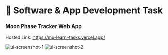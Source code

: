 # 🌙 **Software & App Development Task**

### **Moon Phase Tracker Web App**
Hosted Link: https://mu-learn-tasks.vercel.app/

![ui-screenshot-1](docs/web-app-ss-1)
![ui-screenshot-2](docs/web-app-ss-2)
